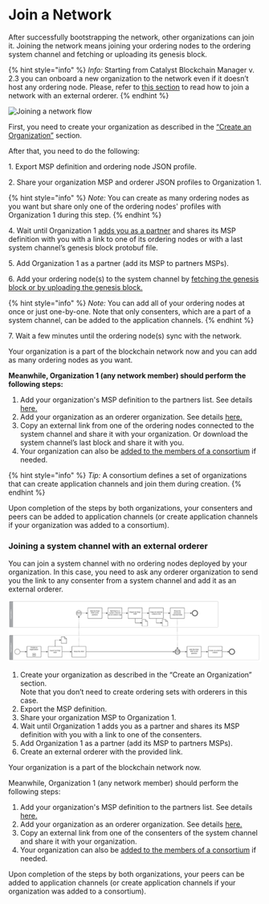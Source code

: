 # Join a Network

After successfully bootstrapping the network, other organizations can join it. Joining the network means joining your ordering nodes to the ordering system channel and fetching or uploading its genesis block.

{% hint style="info" %}
_Info:_ Starting from Catalyst Blockchain Manager v. 2.3 you can onboard a new organization to the network even if it doesn’t host any ordering node. Please, refer to [this section](join-a-network.md#joining-a-system-channel-with-an-external-orderer) to read how to join a network with an external orderer.
{% endhint %}

![Joining a network flow](https://lh4.googleusercontent.com/7-dSKJuyYy1f522diZ\_HxKUj1IdCD1d0fUYUquqHnh\_l9GYlNe3PMN9ftTwT\_-rS4EJ1SDkhCtyX1fG6lQcb9QehuCtnBCrYGi6R\_ch-F\_C8zHWAH9qiZmPZL8-BCPXoleXiijKR)

First, you need to create your organization as described in the [“Create an Organization”](build-a-network.md#create-an-organization) section.

After that, you need to do the following:

&#x20;1\. Export MSP definition and ordering node JSON profile.

2\. Share your organization MSP and orderer JSON profiles to Organization 1.

{% hint style="info" %}
_Note:_ You can create as many ordering nodes as you want but share only one of the ordering nodes' profiles with Organization 1 during this step.&#x20;
{% endhint %}

4\. Wait until Organization 1 [adds you as a partner](../network-and-node-mngmnt/msps-and-partners.md#how-to-add-organization-as-a-partner) and shares its MSP definition with you with a link to one of its ordering nodes or with a last system channel’s genesis block protobuf file. &#x20;

5\. Add Organization 1 as a partner (add its MSP to partners MSPs).

6\. Add your ordering node(s) to the system channel by [fetching the genesis block or by uploading the genesis block.](../network-and-node-mngmnt/ordering-service.md#how-to-add-a-genesis-block)

{% hint style="info" %}
_Note:_ You can add all of your ordering nodes at once or just one-by-one. Note that only consenters, which are a part of a system channel, can be added to the application channels.
{% endhint %}

7\. Wait a few minutes until the ordering node(s) sync with the network.

Your organization is a part of the blockchain network now and you can add as many ordering nodes as you want.

**Meanwhile, Organization 1 (any network member) should perform the following steps:**

1. Add your organization's MSP definition to the partners list. See details [here.](../network-and-node-mngmnt/msps-and-partners.md#how-to-add-organization-as-a-partner)
2. Add your organization as an orderer organization. See details [here.](../network-and-node-mngmnt/ordering-service.md#how-to-add-an-organization-as-an-orderer-organization)
3. Copy an external link from one of the ordering nodes connected to the system channel and share it with your organization. Or download the system channel’s last block and share it with you.
4. Your organization can also be [added to the members of a consortium](../network-and-node-mngmnt/ordering-service.md#how-to-add-an-organization-to-the-consortium) if needed.

{% hint style="info" %}
_Tip:_ A consortium defines a set of organizations that can create application channels and join them during creation.
{% endhint %}

Upon completion of the steps by both organizations, your consenters and peers can be added to application channels (or create application channels if your organization was added to a consortium).

### Joining a system channel with an external orderer

You can join a system channel with no ordering nodes deployed by your organization. In this case, you need to ask any orderer organization to send you the link to any consenter from a system channel and add it as an external orderer.&#x20;

![Join a system channel with an external orderer](<../.gitbook/assets/image (81).png>)

1. Create your organization as described in the “Create an Organization” section. \
   Note that you don’t need to create ordering sets with orderers in this case.
2. Export the MSP definition.
3. Share your organization MSP to Organization 1.&#x20;
4. Wait until Organization 1 adds you as a partner and shares its MSP definition with you with a link to one of the consenters.
5. Add Organization 1 as a partner (add its MSP to partners MSPs).
6. Create an external orderer with the provided link.

Your organization is a part of the blockchain network now.

Meanwhile, Organization 1 (any network member) should perform the following steps:&#x20;

1. Add your organization's MSP definition to the partners list. See details [here.](../network-and-node-mngmnt/msps-and-partners.md#how-to-add-organization-as-a-partner)
2. Add your organization as an orderer organization. See details [here.](../network-and-node-mngmnt/ordering-service.md#how-to-add-an-organization-as-an-orderer-organization)
3. Copy an external link from one of the consenters of the system channel and share it with your organization.&#x20;
4. Your organization can also be [added to the members of a consortium](../network-and-node-mngmnt/ordering-service.md#how-to-add-an-organization-to-the-consortium) if needed.

Upon completion of the steps by both organizations, your peers can be added to application channels (or create application channels if your organization was added to a consortium).


